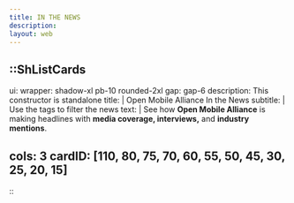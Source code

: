 ```yaml
---
title: IN THE NEWS
description:
layout: web
---
```

::ShListCards
---
ui:
    wrapper: shadow-xl pb-10 rounded-2xl
    gap: gap-6
description: This constructor is standalone
title: |
    Open Mobile Alliance In the News 
subtitle: |
    Use the tags to filter the news
text: |
    See how **Open Mobile Alliance** is making headlines with **media coverage, interviews,** and **industry mentions**.  

cols: 3
cardID: [110, 80, 75, 70, 60, 55, 50, 45, 30, 25, 20, 15]
---
::